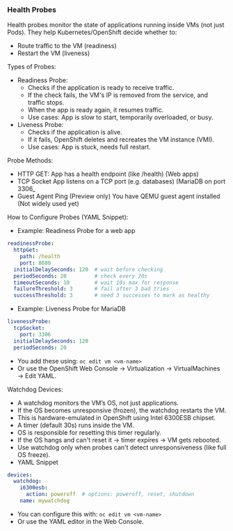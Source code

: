 ### Health Probes

Health probes monitor the state of applications running inside VMs (not just Pods). They help Kubernetes/OpenShift decide whether to:
- Route traffic to the VM (readiness)
- Restart the VM (liveness)

Types of Probes:
- Readiness Probe:
  - Checks if the application is ready to receive traffic.
  - If the check fails, the VM's IP is removed from the service, and traffic stops.
  - When the app is ready again, it resumes traffic.
  - Use cases: App is slow to start, temporarily overloaded, or busy.
- Liveness Probe:
  - Checks if the application is alive.
  - If it fails, OpenShift deletes and recreates the VM instance (VMI).
  - Use cases: App is stuck, needs full restart.

Probe Methods:
- HTTP GET:	App has a health endpoint (like /health)	(Web apps)
- TCP Socket	App listens on a TCP port (e.g. databases)	(MariaDB on port 3306_
- Guest Agent Ping (Preview only)	You have QEMU guest agent installed	(Not widely used yet)

How to Configure Probes (YAML Snippet):
- Example: Readiness Probe for a web app
```yaml
readinessProbe:
  httpGet:
    path: /health
    port: 8080
  initialDelaySeconds: 120  # wait before checking
  periodSeconds: 20         # check every 20s
  timeoutSeconds: 10        # wait 10s max for response
  failureThreshold: 3       # fail after 3 bad tries
  successThreshold: 3       # need 3 successes to mark as healthy
```
- Example: Liveness Probe for MariaDB
```yaml
livenessProbe:
  tcpSocket:
    port: 3306
  initialDelaySeconds: 120
  periodSeconds: 20
```
- You add these using: `oc edit vm <vm-name>`
- Or use the OpenShift Web Console → Virtualization → VirtualMachines → Edit YAML.

Watchdog Devices:
- A watchdog monitors the VM’s OS, not just applications.
- If the OS becomes unresponsive (frozen), the watchdog restarts the VM.
- This is hardware-emulated in OpenShift using Intel 6300ESB chipset.
- A timer (default 30s) runs inside the VM.
- OS is responsible for resetting this timer regularly.
- If the OS hangs and can't reset it → timer expires → VM gets rebooted.
- Use watchdog only when probes can't detect unresponsiveness (like full OS freeze).
- YAML Snippet
```yaml
devices:
  watchdog:
    i6300esb:
      action: poweroff  # options: poweroff, reset, shutdown
    name: mywatchdog
```
- You can configure this with: `oc edit vm <vm-name>`
- Or use the YAML editor in the Web Console.
